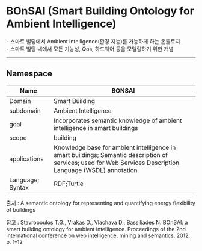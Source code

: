 # BOnSAI (Smart Building Ontology for Ambient Intelligence)

&#45; 스마트 빌딩에서 Ambient Intelligence(환경 지능)를 가능하게 하는 온톨로지 <br/>
&#45;  스마트 빌딩 내에서 모든 기능성, Qos, 하드웨어 등을 모델링하기 위한 개념

---
## Namespace



| Name             | BONSAI               |
| ---------------- | -------------------- |
| Domain           | Smart Building       |
| subdomain        | Ambient Intelligence | 
| goal             | Incorporates semantic knowledge of ambient intelligence in smart buildings                     |
| scope            | building                     |
| applications     | Knowledge base for ambient intelligence in smart buildings; Semantic description of services; used for Web Services Description Language (WSDL) annotation                     |
| Language; Syntax | RDF;Turtle                     |

출처 :  A semantic ontology for representing and quantifying energy flexibility of buildings

참고 : Stavropoulos T.G., Vrakas D., Vlachava D., Bassiliades N. BOnSAI: a smart building ontology for ambient intelligence. Proceedings of the 2nd international conference on web intelligence, mining and semantics, 2012, p. 1–12
